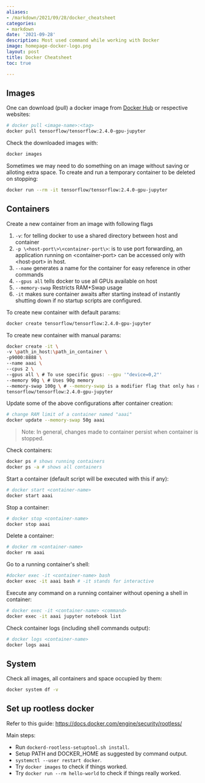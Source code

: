 ```yaml
---
aliases:
- /markdown/2021/09/28/docker_cheatsheet
categories:
- markdown
date: '2021-09-28'
description: Most used command while working with Docker
image: homepage-docker-logo.png
layout: post
title: Docker Cheatsheet
toc: true

---
```


## Images

One can download (pull) a docker image from [Docker Hub](https://hub.docker.com/) or respective websites:
```bash
# docker pull <image-name>:<tag>
docker pull tensorflow/tensorflow:2.4.0-gpu-jupyter
```

Check the downloaded images with:
```bash
docker images
```

Sometimes we may need to do something on an image without saving or alloting extra space. To create and run a temporary container to be deleted on stopping:
```bash
docker run --rm -it tensorflow/tensorflow:2.4.0-gpu-jupyter 
```

## Containers

Create a new container from an image with following flags
  1. ```-v```: for telling docker to use a shared directory between host and container
  2. ```-p \<host-port\>\<container-port\>```: is to use port forwarding, an application running on \<container-port\> can be accessed only with \<host-port\> in host.
  3. ```--name``` generates a name for the container for easy reference in other commands
  4. ```--gpus all``` tells docker to use all GPUs available on host
  5. ```--memory-swap``` Restricts RAM+Swap usage
  6. ```-it``` makes sure container awaits after starting instead of instantly shutting down if no startup scripts are configured.
  
To create new container with default params:
```bash
docker create tensorflow/tensorflow:2.4.0-gpu-jupyter 
```

To create new container with manual params:
```bash
docker create -it \
-v \path_in_host:\path_in_container \
-p9000:8888 \
--name aaai \
--cpus 2 \
--gpus all \ # To use specific gpus: --gpu '"device=0,2"'
--memory 90g \ # Uses 90g memory
--memory-swap 100g \ # --memory-swap is a modifier flag that only has meaning if --memory is also set. In this case 10g of swap will be used.
tensorflow/tensorflow:2.4.0-gpu-jupyter
```

Update some of the above configurations after container creation:
```bash
# change RAM limit of a container named "aaai"
docker update --memory-swap 50g aaai
```

> Note: In general, changes made to container persist when container is stopped.

Check containers:
```bash
docker ps # shows running containers
docker ps -a # shows all containers
```

Start a container (default script will be executed with this if any):
```bash
# docker start <container-name>
docker start aaai
```

Stop a container:
```bash
# docker stop <container-name> 
docker stop aaai
```

Delete a container:
```bash
# docker rm <container-name>
docker rm aaai
```

Go to a running container's shell:
```bash
#docker exec -it <container-name> bash
docker exec -it aaai bash # -it stands for interactive
```

Execute any command on a running container without opening a shell in container:
```bash
# docker exec -it <container-name> <command>
docker exec -it aaai jupyter notebook list
```

Check container logs (including shell commands output):
```bash
# docker logs <container-name>
docker logs aaai
```

## System

Check all images, all containers and space occupied by them:
```bash
docker system df -v
```

## Set up rootless docker

Refer to this guide: https://docs.docker.com/engine/security/rootless/

Main steps:

* Run `dockerd-rootless-setuptool.sh install`.
* Setup PATH and DOCKER_HOME as suggested by command output.
* `systemctl --user restart docker`.
* Try `docker images` to check if things worked.
* Try `docker run --rm hello-world` to check if things really worked.